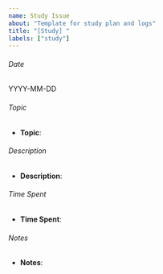 ```yaml
---
name: Study Issue
about: "Template for study plan and logs"
title: "[Study] "
labels: ["study"]
---
```


###### Date
YYYY-MM-DD

###### Topic
- **Topic**:

###### Description
- **Description**:

###### Time Spent
- **Time Spent**:

###### Notes
- **Notes**:
